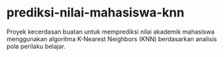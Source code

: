 # prediksi-nilai-mahasiswa-knn
Proyek kecerdasan buatan untuk memprediksi nilai akademik mahasiswa menggunakan algoritma K-Nearest Neighbors (KNN) berdasarkan analisis pola perilaku belajar.
